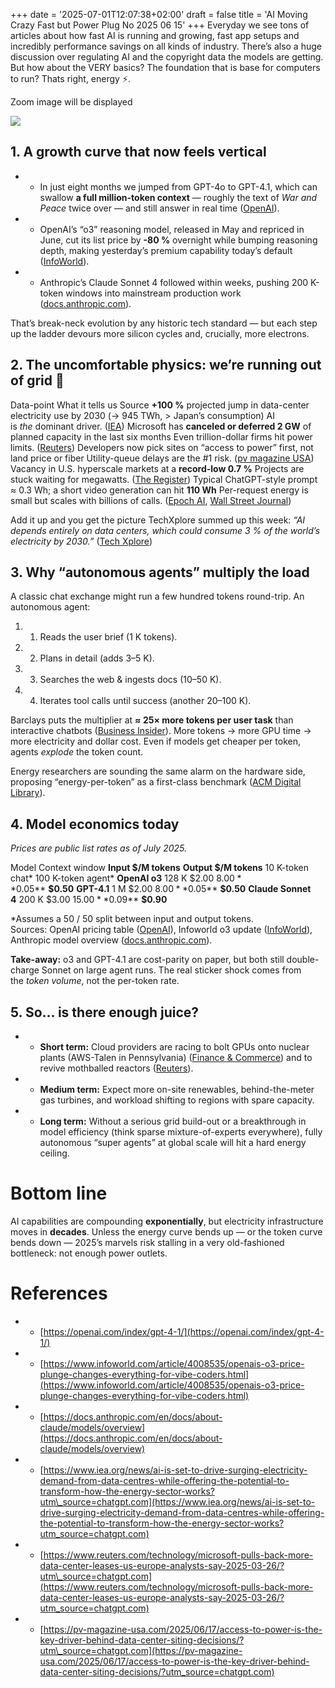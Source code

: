 +++
date = '2025-07-01T12:07:38+02:00'
draft = false
title = 'AI Moving Crazy Fast but Power Plug No 2025 06 15'
+++
Everyday we see tons of articles about how fast AI is running and growing, fast app setups and incredibly performance savings on all kinds of industry. There’s also a huge discussion over regulating AI and the copyright data the models are getting. But how about the VERY basics? The foundation that is base for computers to run? Thats right, energy ⚡️.

Zoom image will be displayed

![](https://miro.medium.com/v2/resize:fit:700/1*Mu1NaW8reupEX4jryHkm2w.png)

## 1\. A growth curve that now feels vertical

* *   In just eight months we jumped from GPT-4o to GPT-4.1, which can swallow **a full million-token context** — roughly the text of _War and Peace_ twice over — and still answer in real time ([OpenAI](https://openai.com/index/gpt-4-1/)).
* *   OpenAI’s “o3” reasoning model, released in May and repriced in June, cut its list price by **\-80 %** overnight while bumping reasoning depth, making yesterday’s premium capability today’s default ([InfoWorld](https://www.infoworld.com/article/4008535/openais-o3-price-plunge-changes-everything-for-vibe-coders.html)).
* *   Anthropic’s Claude Sonnet 4 followed within weeks, pushing 200 K-token windows into mainstream production work ([docs.anthropic.com](https://docs.anthropic.com/en/docs/about-claude/models/overview)).

That’s break-neck evolution by any historic tech standard — but each step up the ladder devours more silicon cycles and, crucially, more electrons.

## 2\. The uncomfortable physics: we’re running out of grid 🪫

Data-point What it tells us Source **+100 %** projected jump in data-center electricity use by 2030 (→ 945 TWh, > Japan’s consumption) AI is _the_ dominant driver. ([IEA](https://www.iea.org/news/ai-is-set-to-drive-surging-electricity-demand-from-data-centres-while-offering-the-potential-to-transform-how-the-energy-sector-works?utm_source=chatgpt.com)) Microsoft has **canceled or deferred 2 GW** of planned capacity in the last six months Even trillion-dollar firms hit power limits. ([Reuters](https://www.reuters.com/technology/microsoft-pulls-back-more-data-center-leases-us-europe-analysts-say-2025-03-26/?utm_source=chatgpt.com)) Developers now pick sites on “access to power” first, not land price or fiber Utility-queue delays are the #1 risk. ([pv magazine USA](https://pv-magazine-usa.com/2025/06/17/access-to-power-is-the-key-driver-behind-data-center-siting-decisions/?utm_source=chatgpt.com)) Vacancy in U.S. hyperscale markets at a **record-low 0.7 %** Projects are stuck waiting for megawatts. ([The Register](https://www.theregister.com/2025/03/19/datacenter_vacancy_record_low/?utm_source=chatgpt.com)) Typical ChatGPT-style prompt ≈ 0.3 Wh; a short video generation can hit **110 Wh** Per-request energy is small but scales with billions of calls. ([Epoch AI](https://epoch.ai/gradient-updates/how-much-energy-does-chatgpt-use?utm_source=chatgpt.com), [Wall Street Journal](https://www.wsj.com/tech/ai/ai-prompt-video-energy-electricity-use-046766d6?utm_source=chatgpt.com))

Add it up and you get the picture TechXplore summed up this week: _“AI depends entirely on data centers, which could consume 3 % of the world’s electricity by 2030.”_ ([Tech Xplore](https://techxplore.com/news/2025-07-tech-giants-scramble-ai-looming.html?utm_source=chatgpt.com))

## 3\. Why “autonomous agents” multiply the load

A classic chat exchange might run a few hundred tokens round-trip. An autonomous agent:

1. 1.  Reads the user brief (1 K tokens).
1. 2.  Plans in detail (adds 3–5 K).
1. 3.  Searches the web & ingests docs (10–50 K).
1. 4.  Iterates tool calls until success (another 20–100 K).

Barclays puts the multiplier at **≈ 25× more tokens per user task** than interactive chatbots ([Business Insider](https://www.businessinsider.com/ai-super-agents-enough-computing-power-openai-deepseek-2025-3?utm_source=chatgpt.com)). More tokens → more GPU time → more electricity and dollar cost. Even if models get cheaper per token, agents _explode_ the token count.

Energy researchers are sounding the same alarm on the hardware side, proposing “energy-per-token” as a first-class benchmark ([ACM Digital Library](https://dl.acm.org/doi/abs/10.1145/3721146.3721953?utm_source=chatgpt.com)).

## 4\. Model economics today

_Prices are public list rates as of July 2025._

Model Context window **Input $/M tokens** **Output $/M tokens** 10 K-token chat\* 100 K-token agent\* **OpenAI o3** 128 K $2.00 $8.00 **$0.05** **$0.50** **GPT-4.1** 1 M $2.00 $8.00 **$0.05** **$0.50** **Claude Sonnet 4** 200 K $3.00 $15.00 **$0.09** **$0.90**

\*Assumes a 50 / 50 split between input and output tokens.  
Sources: OpenAI pricing table ([OpenAI](https://openai.com/index/gpt-4-1/)), Infoworld o3 update ([InfoWorld](https://www.infoworld.com/article/4008535/openais-o3-price-plunge-changes-everything-for-vibe-coders.html)), Anthropic model overview ([docs.anthropic.com](https://docs.anthropic.com/en/docs/about-claude/models/overview)).

**Take-away:** o3 and GPT-4.1 are cost-parity on paper, but both still double-charge Sonnet on large agent runs. The real sticker shock comes from the _token volume_, not the per-token rate.

## 5\. So… is there enough juice?

* *   **Short term:** Cloud providers are racing to bolt GPUs onto nuclear plants (AWS-Talen in Pennsylvania) ([Finance & Commerce](https://finance-commerce.com/2025/06/amazon-data-centers-pennsylvania-nuclear-power/?utm_source=chatgpt.com)) and to revive mothballed reactors ([Reuters](https://www.reuters.com/sustainability/boards-policy-regulation/trump-joins-tech-energy-executives-amid-ai-push-2025-07-15/?utm_source=chatgpt.com)).
* *   **Medium term:** Expect more on-site renewables, behind-the-meter gas turbines, and workload shifting to regions with spare capacity.
* *   **Long term:** Without a serious grid build-out or a breakthrough in model efficiency (think sparse mixture-of-experts everywhere), fully autonomous “super agents” at global scale will hit a hard energy ceiling.

# Bottom line

AI capabilities are compounding **exponentially**, but electricity infrastructure moves in **decades**. Unless the energy curve bends up — or the token curve bends down — 2025’s marvels risk stalling in a very old-fashioned bottleneck: not enough power outlets.

# References

* *   [https://openai.com/index/gpt-4-1/](https://openai.com/index/gpt-4-1/)
* *   [https://www.infoworld.com/article/4008535/openais-o3-price-plunge-changes-everything-for-vibe-coders.html](https://www.infoworld.com/article/4008535/openais-o3-price-plunge-changes-everything-for-vibe-coders.html)
* *   [https://docs.anthropic.com/en/docs/about-claude/models/overview](https://docs.anthropic.com/en/docs/about-claude/models/overview)
* *   [https://www.iea.org/news/ai-is-set-to-drive-surging-electricity-demand-from-data-centres-while-offering-the-potential-to-transform-how-the-energy-sector-works?utm\_source=chatgpt.com](https://www.iea.org/news/ai-is-set-to-drive-surging-electricity-demand-from-data-centres-while-offering-the-potential-to-transform-how-the-energy-sector-works?utm_source=chatgpt.com)
* *   [https://www.reuters.com/technology/microsoft-pulls-back-more-data-center-leases-us-europe-analysts-say-2025-03-26/?utm\_source=chatgpt.com](https://www.reuters.com/technology/microsoft-pulls-back-more-data-center-leases-us-europe-analysts-say-2025-03-26/?utm_source=chatgpt.com)
* *   [https://pv-magazine-usa.com/2025/06/17/access-to-power-is-the-key-driver-behind-data-center-siting-decisions/?utm\_source=chatgpt.com](https://pv-magazine-usa.com/2025/06/17/access-to-power-is-the-key-driver-behind-data-center-siting-decisions/?utm_source=chatgpt.com)